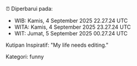 ⏰ Diperbarui pada:
- WIB: Kamis, 4 September 2025 22.27.24 UTC
- WITA: Kamis, 4 September 2025 23.27.24 UTC
- WIT: Jumat, 5 September 2025 00.27.24 UTC

Kutipan Inspiratif:
"My life needs editing."


Kategori: funny

